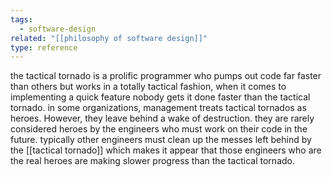 ```yaml
---
tags:
  - software-design
related: "[[philosophy of software design]]"
type: reference
---
```

the tactical tornado is a prolific programmer who pumps out code far faster than others but works in a totally tactical fashion, when it comes to implementing a quick feature nobody gets it done faster than the tactical tornado. in some organizations, management treats tactical tornados as heroes. However, they leave behind a wake of destruction. they are rarely considered heroes by the engineers who must work on their code in the future. typically other engineers must clean up the messes left behind by the [[tactical tornado]] which makes it appear that those engineers who are the real heroes are making slower progress than the tactical tornado.
